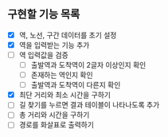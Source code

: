 ## 구현할 기능 목록

- [x] 역, 노선, 구간 데이터를 초기 설정
- [x] 역을 입력받는 기능 추가
- [ ] 역 입력값을 검증
  - [ ] 출발역과 도착역이 2글자 이상인지 확인
  - [ ] 존재하는 역인지 확인
  - [ ] 출발역과 도착역이 다른지 확인
- [x] 최단 거리와 최소 시간을 구하기
- [ ] 길 찾기를 누르면 결과 테이블이 나타나도록 추가
- [ ] 총 거리와 시간을 구하기
- [ ] 경로를 화살표로 출력하기
